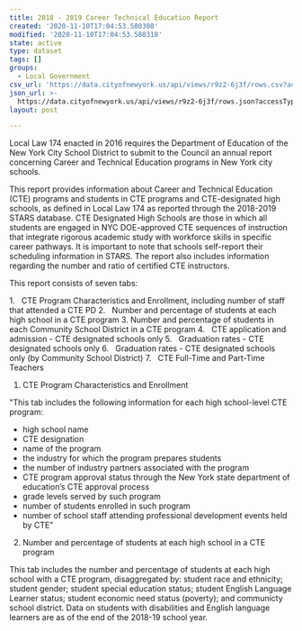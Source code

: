 ```yaml
---
title: 2018 - 2019 Career Technical Education Report
created: '2020-11-10T17:04:53.580308'
modified: '2020-11-10T17:04:53.580318'
state: active
type: dataset
tags: []
groups:
  - Local Government
csv_url: 'https://data.cityofnewyork.us/api/views/r9z2-6j3f/rows.csv?accessType=DOWNLOAD'
json_url: >-
  https://data.cityofnewyork.us/api/views/r9z2-6j3f/rows.json?accessType=DOWNLOAD
layout: post

---
```

Local Law 174 enacted in 2016 requires the Department of Education of the New York City School District to submit to the Council an annual report concerning Career and Technical Education programs in New York city schools. 

This report provides information about Career and Technical Education (CTE) programs and students in CTE programs and CTE-designated high schools, as defined in Local Law 174 as reported through the 2018-2019 STARS database. CTE Designated High Schools are those in which all students are engaged in NYC DOE-approved CTE sequences of instruction that integrate rigorous academic study with workforce skills in specific career pathways. It is important to note that schools self-report their scheduling information in STARS. The report also includes information regarding the number and ratio of certified CTE instructors. 

This report consists of seven tabs:

1.   CTE Program Characteristics and Enrollment, including number of staff that attended a CTE PD
2.   Number and percentage of students at each high school in a CTE program
3.   Number and percentage of students in each Community School District in a CTE program
4.   CTE application and admission - CTE designated schools only
5.   Graduation rates - CTE designated schools only
6.   Graduation rates - CTE designated schools only (by Community School District)
7.   CTE Full-Time and Part-Time Teachers

1. CTE Program Characteristics and Enrollment

"This tab includes the following information for each high school-level CTE program:
- high school name
- CTE designation
- name of the program
- the industry for which the program prepares students
- the number of industry partners associated with the program
- CTE program approval status through the New York state department of education’s CTE approval process
- grade levels served by such program
- number of students enrolled in such program
- number of school staff attending professional development events held by CTE"

2. Number and percentage of students at each high school in a CTE program

This tab includes the number and percentage of students at each high school with a CTE program, disaggregated by: student race and ethnicity; student gender; student special education status; student English Language Learner status; student economic need status (poverty); and communicty school district. Data on students with disabilities and English language learners are as of the end of the 2018-19 school year.
